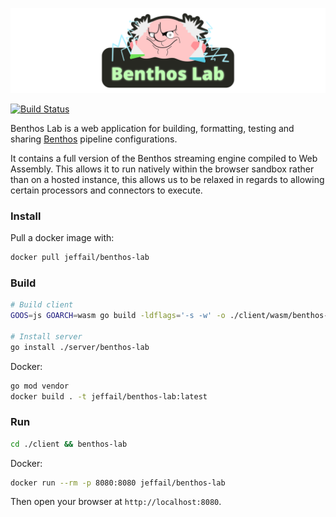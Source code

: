 ![benthos-lab](logo.svg "benthos lab")

[![Build Status](https://cloud.drone.io/api/badges/benthosdev/benthos-lab/status.svg)](https://cloud.drone.io/benthosdev/benthos-lab)

Benthos Lab is a web application for building, formatting, testing and sharing
[Benthos](https://www.benthos.dev/) pipeline configurations.

It contains a full version of the Benthos streaming engine compiled to Web
Assembly. This allows it to run natively within the browser sandbox rather than
on a hosted instance, this allows us to be relaxed in regards to allowing
certain processors and connectors to execute.

### Install

Pull a docker image with:

``` sh
docker pull jeffail/benthos-lab
```

### Build

``` sh
# Build client
GOOS=js GOARCH=wasm go build -ldflags='-s -w' -o ./client/wasm/benthos-lab.wasm ./client/wasm/benthos-lab.go

# Install server
go install ./server/benthos-lab
```

Docker:

``` sh
go mod vendor
docker build . -t jeffail/benthos-lab:latest
```

### Run

``` sh
cd ./client && benthos-lab
```

Docker:

``` sh
docker run --rm -p 8080:8080 jeffail/benthos-lab
```

Then open your browser at `http://localhost:8080`.

